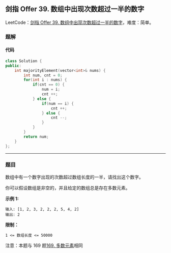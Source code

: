 ## 剑指 Offer 39. 数组中出现次数超过一半的数字

LeetCode：[剑指 Offer 39. 数组中出现次数超过一半的数字](https://leetcode.cn/problems/shu-zu-zhong-chu-xian-ci-shu-chao-guo-yi-ban-de-shu-zi-lcof/)，难度：简单。

### 题解

#### 代码

```c++
class Solution {
public:
    int majorityElement(vector<int>& nums) {
        int num, cnt = 0;
        for(int i : nums) {
            if(cnt == 0) {
                num = i;
                cnt ++;
            } else {
                if(num == i) {
                    cnt ++;
                } else {
                    cnt --;
                }
            }
        }
        return num;
    }
};
```



---



### 题目

数组中有一个数字出现的次数超过数组长度的一半，请找出这个数字。

 

你可以假设数组是非空的，并且给定的数组总是存在多数元素。

 

**示例 1:**

```
输入: [1, 2, 3, 2, 2, 2, 5, 4, 2]
输出: 2
```

 

**限制：**

```
1 <= 数组长度 <= 50000
```

 

注意：本题与 169 题[169. 多数元素](https://leetcode-cn.com/problems/majority-element/)相同


